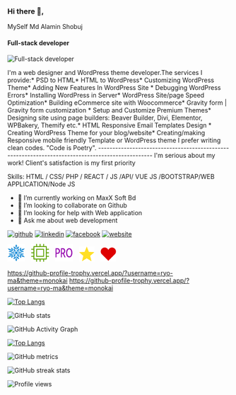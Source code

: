 
### Hi there 👋,
MySelf  Md Alamin Shobuj
#### Full-stack developer 
![Full-stack developer ](https://media-exp1.licdn.com/dms/image/C4E03AQHIfJPsL5mnOw/profile-displayphoto-shrink_200_200/0/1646068411253?e=1652313600&v=beta&t=y_yoUu3hPWH_hUrUZFe79UlCKSSUpkZhFOZheW-beNU)

I'm a web designer and WordPress theme developer.The services I provide:* PSD to HTML* HTML to WordPress* Customizing WordPress Theme* Adding New Features In WordPress Site * Debugging WordPress Errors* Installing WordPress in Server* WordPress Site/page Speed Optimization* Building eCommerce site with Woocommerce* Gravity form | Gravity form customization * Setup and Customize Premium Themes* Designing site using page builders: Beaver Builder, Divi, Elementor, WPBakery, Themify etc.* HTML Responsive Email Templates Design * Creating WordPress Theme for your blog/website* Creating/making Responsive mobile friendly Template or WordPress theme I prefer writing clean codes. "Code is Poetry". ------------------------------------------------------------------------------------------------- I'm serious about my work! Client's satisfaction is my first priority

Skills:  HTML / CSS/ PHP / REACT / JS /API/ VUE JS /BOOTSTRAP/WEB APPLICATION/Node JS 

- 🔭 I’m currently working on MaxX Soft Bd 
- 👯 I’m looking to collaborate on Github 
- 🤔 I’m looking for help with Web application 
- 💬 Ask me about web development 


[<img src='https://cdn.jsdelivr.net/npm/simple-icons@3.0.1/icons/github.svg' alt='github' height='40'>](https://github.com/https://github.com/Md-Alamin-Shobuj)  [<img src='https://cdn.jsdelivr.net/npm/simple-icons@3.0.1/icons/linkedin.svg' alt='linkedin' height='40'>](https://www.linkedin.com/in/https://www.linkedin.com/in/alamin-hosen-91245b229//)  [<img src='https://cdn.jsdelivr.net/npm/simple-icons@3.0.1/icons/facebook.svg' alt='facebook' height='40'>](https://www.facebook.com/https://www.facebook.com/md.hemelislam.momin)  [<img src='https://cdn.jsdelivr.net/npm/simple-icons@3.0.1/icons/icloud.svg' alt='website' height='40'>](https://maxxsoftbd.com/)  

<a href='https://archiveprogram.github.com/'><img src='https://raw.githubusercontent.com/acervenky/animated-github-badges/master/assets/acbadge.gif' width='40' height='40'></a> <a href='https://docs.github.com/en/developers'><img src='https://raw.githubusercontent.com/acervenky/animated-github-badges/master/assets/devbadge.gif' width='40' height='40'></a> <a href='https://github.com/pricing'><img src='https://raw.githubusercontent.com/acervenky/animated-github-badges/master/assets/pro.gif' width='40' height='40'></a> <a href='https://stars.github.com/'><img src='https://raw.githubusercontent.com/acervenky/animated-github-badges/master/assets/starbadge.gif' width='35' height='35'></a> <a href='https://docs.github.com/en/github/supporting-the-open-source-community-with-github-sponsors'><img src='https://raw.githubusercontent.com/acervenky/animated-github-badges/master/assets/sponsorbadge.gif' width='35' height='35'></a> 

https://github-profile-trophy.vercel.app/?username=ryo-ma&theme=monokai
https://github-profile-trophy.vercel.app/?username=ryo-ma&theme=monokai

[![Top Langs](https://github-readme-stats.vercel.app/api/top-langs/?username=https://github.com/Md-Alamin-Shobuj)](https://github.com/anuraghazra/github-readme-stats)

![GitHub stats](https://github-readme-stats.vercel.app/api?username=https://github.com/Md-Alamin-Shobuj&show_icons=true&count_private=true)  

![GitHub Activity Graph](https://activity-graph.herokuapp.com/graph?username=https://github.com/Md-Alamin-Shobuj)  

[![Top Langs](https://github-readme-stats.vercel.app/api/top-langs/?username=anuraghazra&langs_count=8)](https://github.com/anuraghazra/github-readme-stats)

![GitHub metrics](https://metrics.lecoq.io/https://github.com/Md-Alamin-Shobuj)  

![GitHub streak stats](https://github-readme-streak-stats.herokuapp.com/?user=https://github.com/Md-Alamin-Shobuj)  

![Profile views](https://gpvc.arturio.dev/https://github.com/Md-Alamin-Shobuj)  



